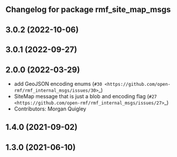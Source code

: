 ## Changelog for package rmf_site_map_msgs

3.0.2 (2022-10-06)
------------------

3.0.1 (2022-09-27)
------------------

2.0.0 (2022-03-29)
------------------
* add GeoJSON encoding enums (`#30 <https://github.com/open-rmf/rmf_internal_msgs/issues/30>`_)
* SiteMap message that is just a blob and encoding flag (`#27 <https://github.com/open-rmf/rmf_internal_msgs/issues/27>`_)
* Contributors: Morgan Quigley

1.4.0 (2021-09-02)
------------------

1.3.0 (2021-06-10)
------------------
